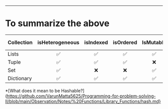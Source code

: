 ---
# To summarize the above
| Collection  | isHeterogeneous | isIndexed | isOrdered | IsMutable | *isHashable | Allows Duplicates | Sliceable |
| :---------- | :-------------: | :-------: | :-------: | :-------: | :--------: | :---------------: | :-------: |
| Lists       | ✅              | ✅        | ✅        | ✅        | ❌         | ✅                | ✅        |
| Tuple       | ✅              | ✅        | ✅        | ❌        | ✅         | ✅                | ✅        |
| Set         | ✅              | ❌        | ❌        | ✅        | ❌         | ❌                | ❌        |
| Dictionary  | ✅              | ✅        | ✅        | ✅        | Keys: ✅   | ❌                | ❌        |

*[What does it mean to be Hashable?] (https://github.com/VarunMatta5625/Programming-for-problem-solving-II/blob/main/Observation/Notes/%20Functions/Library_Functions/hash.md}














